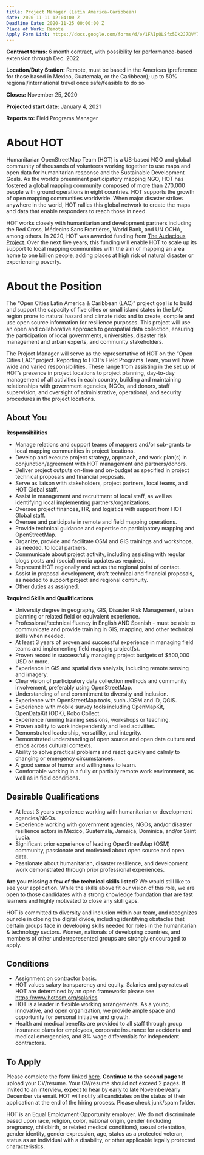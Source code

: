 ```yaml
---
title: Project Manager (Latin America-Caribbean)
date: 2020-11-11 12:04:00 Z
Deadline Date: 2020-11-25 00:00:00 Z
Place of Work: Remote
Apply Form Link: https://docs.google.com/forms/d/e/1FAIpQLSfx5Dk2J7DVY7jsPmVjOdEYa3X1QHmbJy2MG7FBKNrTK4vwvg/viewform?usp=sf_link
---
```


**Contract terms:** 6 month contract, with possibility for performance-based extension through Dec. 2022

**Location/Duty Station:** Remote, must be based in the Americas (preference for those based in Mexico, Guatemala, or the Caribbean); up to 50% regional/international travel once safe/feasible to do so

**Closes:** November 25, 2020

**Projected start date:** January 4, 2021 

**Reports to:** Field Programs Manager

# About HOT
Humanitarian OpenStreetMap Team (HOT) is a US-based NGO and global community of thousands of volunteers working together to use maps and open data for humanitarian response and the Sustainable Development Goals. As the world’s preeminent participatory mapping NGO, HOT has fostered a global mapping community composed of more than 270,000 people with ground operations in eight countries. HOT supports the growth of open mapping communities worldwide. When major disaster strikes anywhere in the world, HOT rallies this global network to create the maps and data that enable responders to reach those in need.

HOT works closely with humanitarian and development partners including the Red Cross, Médecins Sans Frontières, World Bank, and UN OCHA, among others. In 2020, HOT was awarded funding from [The Audacious Project](aciousproject.org/ideas/2020/humanitarian-openstreetmap-team). Over the next five years, this funding will enable HOT to scale up its support to local mapping communities with the aim of mapping an area home to one billion people, adding places at high risk of natural disaster or experiencing poverty.

# About the Position
The “Open Cities Latin America & Caribbean (LAC)” project goal is to build and support the capacity of five cities or small island states in the LAC region prone to natural hazard and climate risks and to create, compile and use open source information for resilience purposes. This project will use an open and collaborative approach to geospatial data collection, ensuring the participation of local governments, universities, disaster risk management and urban experts, and community stakeholders. 

The Project Manager will serve as the representative of HOT on the “Open Cities LAC” project. Reporting to HOT’s Field Programs Team, you will have wide and varied responsibilities. These range from assisting in the set up of HOT’s presence in project locations to project planning, day-to-day management of all activities in each country, building  and maintaining relationships with government agencies, NGOs, and donors, staff supervision, and oversight of administrative, operational, and security procedures in the project locations. 

## About You

**Responsibilities**
* Manage relations and support teams of mappers and/or sub-grants to local mapping communities in project locations.
* Develop and execute project strategy, approach, and work plan(s) in conjunction/agreement with HOT management and partners/donors.
* Deliver project outputs on-time and on-budget as specified in project technical proposals and financial proposals.
* Serve as liaison with stakeholders, project partners, local teams, and HOT Global staff. 
* Assist in management and recruitment of local staff, as well as identifying local implementing partners/organizations.
* Oversee project finances, HR, and logistics with support from HOT Global staff.
* Oversee and participate in remote and field mapping operations.
* Provide technical guidance and expertise on participatory mapping and OpenStreetMap.
* Organize, provide and facilitate OSM and GIS trainings and workshops, as needed, to local partners.
* Communicate about project activity, including assisting with regular blogs posts and (social) media updates as required.
* Represent HOT regionally and act as the regional point of contact.
* Assist in proposal development, draft technical and financial proposals, as needed to support project and regional continuity.
* Other duties as assigned.

**Required Skills and Qualifications**
* University degree in geography, GIS, Disaster Risk Management, urban planning or related field or equivalent experience.
* Professional/technical fluency in English AND Spanish - must be able to communicate and provide training in GIS, mapping, and other technical skills when needed.
* At least 3 years of proven and successful experience in managing field teams and implementing field mapping project(s).
* Proven record in successfully managing project budgets of $500,000 USD or more. 
* Experience in GIS and spatial data analysis, including remote sensing and imagery.
* Clear vision of participatory data collection methods and community involvement, preferably using OpenStreetMap.
* Understanding of and commitment to diversity and inclusion.
* Experience with OpenStreetMap tools, such JOSM and iD, QGIS.
* Experience with mobile survey tools including OpenMapKit, OpenDataKit (ODK), Kobo Collect.
* Experience running training sessions, workshops or teaching.
* Proven ability to work independently and lead activities.
* Demonstrated leadership, versatility, and integrity.
* Demonstrated understanding of open source and open data culture and ethos across cultural contexts.
* Ability to solve practical problems and react quickly and calmly to changing or emergency circumstances.
* A good sense of humor and willingness to learn.
* Comfortable working in a fully or partially remote work environment, as well as in field conditions.

## Desirable Qualifications
* At least 3 years experience working with humanitarian or development agencies/NGOs.
* Experience working with government agencies, NGOs, and/or disaster resilience actors in Mexico, Guatemala, Jamaica, Dominica, and/or Saint Lucia. 
* Significant prior experience of leading OpenStreetMap (OSM) community, passionate and motivated about open source and open data.
* Passionate about humanitarian, disaster resilience, and development work demonstrated through prior professional experiences. 

**Are you missing a few of the technical skills listed?** We would still like to see your application. While the skills above fit our vision of this role, we are open to those candidates with a strong knowledge foundation that are fast learners and highly motivated to close any skill gaps. 

HOT is committed to diversity and inclusion within our team, and recognizes our role in closing the digital divide, including identifying obstacles that certain groups face in developing skills needed for roles in the humanitarian & technology sectors. Women, nationals of developing countries, and members of other underrepresented groups are strongly encouraged to apply.

## Conditions
* Assignment on contractor basis. 
* HOT values salary transparency and equity. Salaries and pay rates at HOT are determined by an open framework: please see https://www.hotosm.org/salaries 
* HOT is a leader in flexible working arrangements. As a young, innovative, and open organization, we provide ample space and opportunity for personal initiative and growth.
* Health and medical benefits are provided to all staff through group insurance plans for employees, corporate insurance for accidents and medical emergencies, and 8% wage differentials for independent contractors.
 
## To Apply
Please complete the form linked [here](https://docs.google.com/forms/d/e/1FAIpQLSfx5Dk2J7DVY7jsPmVjOdEYa3X1QHmbJy2MG7FBKNrTK4vwvg/viewform?usp=sf_link). **Continue to the second page** to upload your CV/resume. Your CV/resume should not exceed 2 pages. If invited to an interview, expect to hear by early to late November/early December via email. HOT will notify all candidates on the status of their application at the end of the hiring process. Please check junk/spam folder.

HOT is an Equal Employment Opportunity employer. We do not discriminate based upon race, religion, color, national origin, gender (including pregnancy, childbirth, or related medical conditions), sexual orientation, gender identity, gender expression, age, status as a protected veteran, status as an individual with a disability, or other applicable legally protected characteristics.